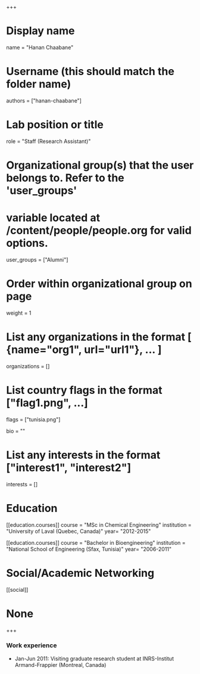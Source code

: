 +++
# Display name
name = "Hanan Chaabane"

# Username (this should match the folder name)
authors = ["hanan-chaabane"]

# Lab position or title
role = "Staff (Research Assistant)"

# Organizational group(s) that the user belongs to. Refer to the 'user_groups'
# variable located at /content/people/people.org for valid options.
user_groups = ["Alumni"]

# Order within organizational group on page
weight = 1

# List any organizations in the format [ {name="org1", url="url1"}, ... ]
organizations = []

# List country flags in the format ["flag1.png", ...]
flags = ["tunisia.png"]

bio = ""

# List any interests in the format ["interest1", "interest2"]
interests = []

# Education 
[[education.courses]]
  course = "MSc in Chemical Engineering"
  institution = "University of Laval (Quebec, Canada)"
  year= "2012-2015"

[[education.courses]]
  course = "Bachelor in Bioengineering"
  institution = "National School of Engineering (Sfax, Tunisia)"
  year= "2006-2011"
  
# Social/Academic Networking
[[social]]
# None
+++

### Work experience
- Jan-Jun 2011: Visiting graduate research student at INRS-Institut
  Armand-Frappier (Montreal, Canada)
